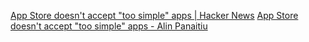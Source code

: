 
[App Store doesn't accept "too simple" apps | Hacker News](https://news.ycombinator.com/item?id=32526047)
[App Store doesn't accept "too simple" apps - Alin Panaitiu](https://notes.alinpanaitiu.com/Dealing%20with%20App%20Store%20rejections)
